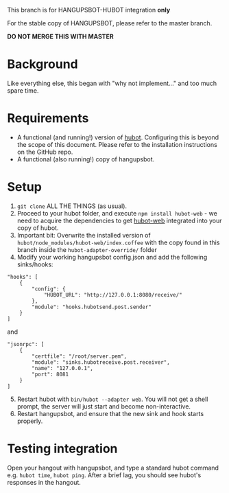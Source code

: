 This branch is for HANGUPSBOT-HUBOT integration **only**

For the stable copy of HANGUPSBOT, please refer to the master branch.

**DO NOT MERGE THIS WITH MASTER**

# Background

Like everything else, this began with "why not implement..." and too much 
spare time.

# Requirements

* A functional (and running!) version of [hubot](https://github.com/github/hubot). 
  Configuring this is beyond the scope of this document. Please refer to the 
  installation instructions on the GitHub repo.
* A functional (also running!) copy of hangupsbot. 

# Setup

1. `git clone` ALL THE THINGS (as usual).
2. Proceed to your hubot folder, and execute `npm install hubot-web` - we need
   to acquire the dependencies to get [hubot-web](https://www.npmjs.com/package/hubot-web)
   integrated into your copy of hubot.
3. Important bit: Overwrite the installed version of 
   `hubot/node_modules/hubot-web/index.coffee` with the copy found in this 
   branch inside the `hubot-adapter-override/` folder
4. Modify your working hangupsbot config.json and add the following 
   sinks/hooks:
```
"hooks": [
    {
        "config": {
            "HUBOT_URL": "http://127.0.0.1:8080/receive/"
        },
        "module": "hooks.hubotsend.post.sender"
    }
]
```
  and
```
"jsonrpc": [
    {
        "certfile": "/root/server.pem",
        "module": "sinks.hubotreceive.post.receiver",
        "name": "127.0.0.1",
        "port": 8081
    }
]
```

5. Restart hubot with `bin/hubot --adapter web`. You will not get a shell 
   prompt, the server will just start and become non-interactive.
6. Restart hangupsbot, and ensure that the new sink and hook starts properly.

# Testing integration

Open your hangout with hangupsbot, and type a standard hubot command 
  e.g. `hubot time`, `hubot ping`. After a brief lag, you should see hubot's
  responses in the hangout.
